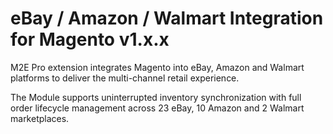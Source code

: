 # eBay / Amazon / Walmart Integration for Magento v1.x.x
 
M2E Pro extension integrates Magento into eBay, Amazon and Walmart platforms to deliver the multi-channel retail experience.

The Module supports uninterrupted inventory synchronization with full order lifecycle management across 23 eBay, 10 Amazon and 2 Walmart marketplaces.
